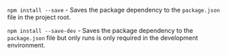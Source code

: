 `npm install --save` - Saves the package dependency to the `package.json` file in the project root.

`npm install --save-dev` - Saves the package dependency to the `package.json` file but only runs is only required in the development environment.